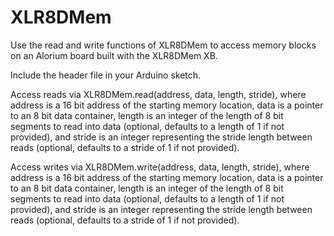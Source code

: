 # XLR8DMem

Use the read and write functions of XLR8DMem to access memory blocks  on an Alorium board built with the XLR8DMem XB.

Include the header file in your Arduino sketch.

Access reads via XLR8DMem.read(address, data, length, stride), where address is a 16 bit address of the starting memory location, data is a pointer to an 8 bit data container, length is an integer of the length of 8 bit segments to read into data (optional, defaults to a length of 1 if not provided), and stride is an integer representing the stride length between reads (optional, defaults to a stride of 1 if not provided).

Access writes via XLR8DMem.write(address, data, length, stride), where address is a 16 bit address of the starting memory location, data is a pointer to an 8 bit data container, length is an integer of the length of 8 bit segments to read into data (optional, defaults to a length of 1 if not provided), and stride is an integer representing the stride length between reads (optional, defaults to a stride of 1 if not provided).

